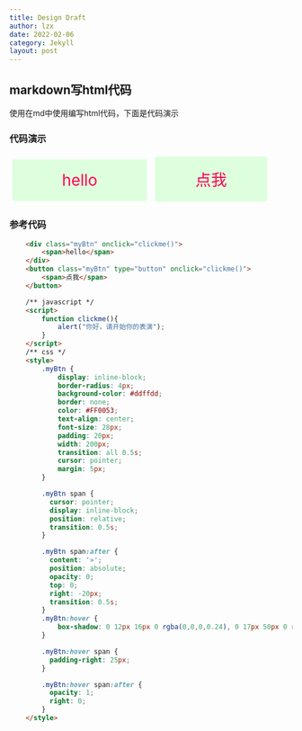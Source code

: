 ```yaml
---
title: Design Draft
author: lzx
date: 2022-02-06
category: Jekyll
layout: post
---
```


## markdown写html代码
使用在md中使用编写html代码，下面是代码演示

### 代码演示

<div class="myBtn" onclick="clickme()"><span>hello</span></div>
<button class="myBtn" type="button" onclick="clickme()">
<span>点我</span>
</button>

### 参考代码

```html
    <div class="myBtn" onclick="clickme()">
        <span>hello</span>
    </div>
    <button class="myBtn" type="button" onclick="clickme()">
        <span>点我</span>
    </button>

    /** javascript */
    <script>
	    function clickme(){
		    alert("你好，请开始你的表演");
	    }
    </script>
    /** css */
    <style>
        .myBtn {
            display: inline-block;
            border-radius: 4px;
            background-color: #ddffdd;
            border: none;
            color: #FF0053;
            text-align: center;
            font-size: 28px;
            padding: 20px;
            width: 200px;
            transition: all 0.5s;
            cursor: pointer;
            margin: 5px;
        }           

        .myBtn span {
          cursor: pointer;
          display: inline-block;
          position: relative;
          transition: 0.5s;
        }

        .myBtn span:after {
          content: '»';
          position: absolute;
          opacity: 0;
          top: 0;
          right: -20px;
          transition: 0.5s;
        }
        .myBtn:hover {
            box-shadow: 0 12px 16px 0 rgba(0,0,0,0.24), 0 17px 50px 0 rgba(0,0,0,0.19);
        }

        .myBtn:hover span {
          padding-right: 25px;
        }

        .myBtn:hover span:after {
          opacity: 1;
          right: 0;
        }
    </style>

```

<script>
	function clickme(){
		alert("你好，请开始你的表演");
	}
</script>
<style>
.myBtn {
  display: inline-block;
  border-radius: 4px;
  background-color: #ddffdd;
  border: none;
  color: #FF0053;
  text-align: center;
  font-size: 28px;
  padding: 20px;
  width: 200px;
  transition: all 0.5s;
  cursor: pointer;
  margin: 5px;
}

.myBtn span {
  cursor: pointer;
  display: inline-block;
  position: relative;
  transition: 0.5s;
}

.myBtn span:after {
  content: '»';
  position: absolute;
  opacity: 0;
  top: 0;
  right: -20px;
  transition: 0.5s;
}
.myBtn:hover {
    box-shadow: 0 12px 16px 0 rgba(0,0,0,0.24), 0 17px 50px 0 rgba(0,0,0,0.19);
}

.myBtn:hover span {
  padding-right: 25px;
}

.myBtn:hover span:after {
  opacity: 1;
  right: 0;
}
</style>
